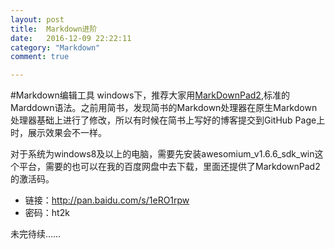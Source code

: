```yaml
---
layout: post
title:  Markdown进阶
date:   2016-12-09 22:22:11
category: "Markdown"
comment: true

---
```


#Markdown编辑工具
windows下，推荐大家用[MarkDownPad2](http://markdownpad.com/),标准的Marddown语法。之前用简书，发现简书的Markdown处理器在原生Markdown处理器基础上进行了修改，所以有时候在简书上写好的博客提交到GitHub Page上时，展示效果会不一样。

对于系统为windows8及以上的电脑，需要先安装awesomium_v1.6.6_sdk_win这个平台，需要的也可以在我的百度网盘中去下载，里面还提供了MarkdownPad2的激活码。

- 链接：http://pan.baidu.com/s/1eRO1rpw
- 密码：ht2k

未完待续……
